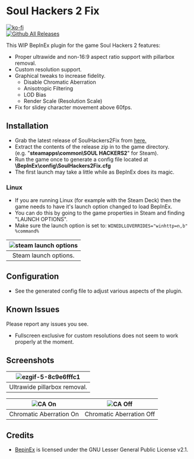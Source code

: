 # Soul Hackers 2 Fix
[![ko-fi](https://ko-fi.com/img/githubbutton_sm.svg)](https://ko-fi.com/W7W01UAI9)</br>
[![Github All Releases](https://img.shields.io/github/downloads/Lyall/SoulHackers2Fix/total.svg)](https://github.com/Lyall/SoulHackers2Fix/releases)

This WIP BepInEx plugin for the game Soul Hackers 2 features:
- Proper ultrawide and non-16:9 aspect ratio support with pillarbox removal.
- Custom resolution support.
- Graphical tweaks to increase fidelity.
  - Disable Chromatic Aberration
  - Anisotropic Filtering
  - LOD Bias
  - Render Scale (Resolution Scale)
- Fix for slidey character movement above 60fps.

## Installation
- Grab the latest release of SoulHackers2Fix from [here.](https://github.com/Lyall/SoulHackers2Fix/releases)
- Extract the contents of the release zip in to the game directory.<br />(e.g. "**steamapps\common\SOUL HACKERS2**" for Steam).
- Run the game once to generate a config file located at **<GameDirectory>\BepInEx\config\SoulHackers2Fix.cfg**
- The first launch may take a little while as BepInEx does its magic.

### Linux
- If you are running Linux (for example with the Steam Deck) then the game needs to have it's launch option changed to load BepInEx.
- You can do this by going to the game properties in Steam and finding "LAUNCH OPTIONS".
- Make sure the launch option is set to: ```WINEDLLOVERRIDES="winhttp=n,b" %command%```

| ![steam launch options](https://user-images.githubusercontent.com/695941/179568974-6697bfcf-b67d-441c-9707-88cd3c72a104.jpeg) |
|:--:|
| Steam launch options. |

## Configuration
- See the generated config file to adjust various aspects of the plugin.

## Known Issues
Please report any issues you see.
- Fullscreen exclusive for custom resolutions does not seem to work properly at the moment.

## Screenshots
| ![ezgif-5-8c9e6fffc1](https://user-images.githubusercontent.com/695941/187015446-42c19f43-c3e6-48f6-811f-f0fb120deedb.gif) |
|:--:|
| Ultrawide pillarbox removal. | 

![CA On](https://user-images.githubusercontent.com/695941/187334877-2768b152-7f49-4787-b5a6-f8e4b4befb4a.jpg)|  ![CA Off](https://user-images.githubusercontent.com/695941/187334873-36430911-4eae-432b-9aa5-72708a212cb2.jpg)  
:-------------------------:|:-------------------------:
Chromatic Aberration On |  Chromatic Aberration Off


  
## Credits
- [BepinEx](https://github.com/BepInEx/BepInEx) is licensed under the GNU Lesser General Public License v2.1.

